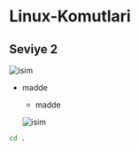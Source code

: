 # Linux-Komutlari
## Seviye 2
![isim](url "çıklama")
* madde
    * madde
    
    ![isim](url "çıklama")

```Bash
cd .
```